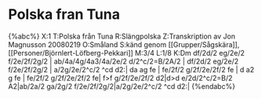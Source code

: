 # Polska fran Tuna

{%abc%}
X:1
T:Polska från Tuna
R:Slängpolska
Z:Transkription av Jon Magnusson 20080219
O:Småland
S:känd genom [[Grupper/Sågskära]], [[Personer/Björnlert-Löfberg-Pekkari]]
M:3/4
L:1/8
K:Dm
df/2d/2 eg/2e/2 f/2e/2f/2g/2 | ab/4a/4g/4a3/4a/2e/2 d/2^c/2=B/2A/2 | df/2d/2 eg/2e/2 f/2e/2f/2g/2 | a/2g/2e/2^c/2 ^cd d2:|
da ag fe | fe/2f/2 g/2f/2e/2f/2 fe | d a2 g fe | fe/2f/2 g/2f/2e/2f/2 fe|
f>f g/2f/2e/2f/2 d2|d>d e/2d/2^c/2=B/2 A2|ab/2a/2 ga/2g/2 f/2e/2f/2g/2|a/2g/2e/2^c/2 ^cd d2:|
{%endabc%}

